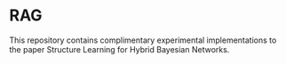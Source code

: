 # RAG

This repository contains complimentary experimental implementations to the paper Structure Learning for Hybrid Bayesian Networks.
